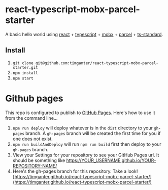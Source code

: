 # react-typescript-mobx-parcel-starter
A basic hello world using [react](//reactjs.org/) + [typescript](//www.typescriptlang.org/) + [mobx](https://mobx.js.org) + [parcel](//parceljs.org/) + [ts-standard](//github.com/standard/ts-standard).

## Install

1. `git clone git@github.com:timganter/react-typescript-mobx-parcel-starter.git`
1. `npm install`
1. `npm start`

# Github pages

This repo is configured to publish to [GitHub Pages](https://docs.github.com/en/pages/getting-started-with-github-pages/creating-a-github-pages-site). Here's how to use it from the command line...

1. `npm run deploy` will deploy whatever is in the `dist` directory to your `gh-pages` branch. A `gh-pages` branch will be created the first time for you if one does not exist.
1. `npm run buildAndDeploy` will run `npm run build` first then deploy to your `gh-pages` branch. 
1. View your Settings for your repository to see your GitHub Pages url. It should be something like https://YOUR_USERNAME.github.io/YOUR-REPOSITORY-NAME/ 
1. Here's the gh-pages branch for this repository. Take a look! [https://timganter.github.io/react-typescript-mobx-parcel-starter/](https://timganter.github.io/react-typescript-mobx-parcel-starter/)
